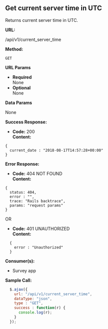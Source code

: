 **Get current server time in UTC**
----
  Returns current server time in UTC.

**URL:**

/api/v1/current_server_time

**Method:**

`GET`

**URL Params**

*  **Required** <br />
  None
*  **Optional** <br />
  None

**Data Params**

  None

**Success Response:**

  * **Code:** 200 <br />
    **Content:**

  ```
  { 
    current_date : "2018-08-17T14:57:28+00:00" 
  }
  ```

**Error Response:**

  * **Code:** 404 NOT FOUND <br />
    **Content:**

  ```
  { 
    status: 404, 
    error : "", 
    trace: "Rails backtrace", 
    params: "request params" 
  }
```

OR

  * **Code:** 401 UNAUTHORIZED <br />
    **Content:**

  ```
    { 
      error : "Unauthorized" 
    }
  ```

**Consumer(s):**

  * Survey app

**Sample Call:**

  ```javascript
    $.ajax({
      url: "/api/v1/current_server_time",
      dataType: "json",
      type : "GET",
      success : function(r) {
        console.log(r);
      }
    });
  ```
